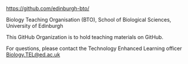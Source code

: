 https://github.com/edinburgh-bto/

Biology Teaching Organisation (BTO), School of Biological Sciences, University of Edinburgh

This GitHub Organization is to hold teaching materials on GitHub.

For questions, please contact the Technology Enhanced Learning officer Biology.TEL@ed.ac.uk
